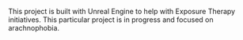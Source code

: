 This project is built with Unreal Engine to help with Exposure Therapy initiatives. This particular project is in progress and focused on arachnophobia.
